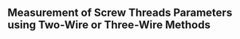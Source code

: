 ## Measurement of Screw Threads Parameters using Two-Wire or Three-Wire Methods  &nbsp; &nbsp; &nbsp; &nbsp; &nbsp; &nbsp; <!-- <img src="images/iitkgp.png" width="3%" /> -->

